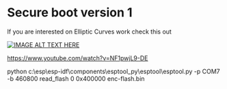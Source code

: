 # Secure boot version 1

If you are interested on Elliptic Curves work check this out

[![IMAGE ALT TEXT HERE](https://img.youtube.com/vi/NF1pwjL9-DE/0.jpg)](https://www.youtube.com/watch?v=NF1pwjL9-DE)

https://www.youtube.com/watch?v=NF1pwjL9-DE

python c:\esp\esp-idf\components\esptool_py\esptool\esptool.py -p COM7 -b 460800 read_flash 0 0x400000 enc-flash.bin
